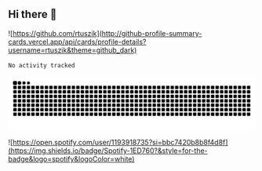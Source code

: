 ## Hi there 👋

![https://github.com/rtuszik](http://github-profile-summary-cards.vercel.app/api/cards/profile-details?username=rtuszik&theme=github_dark)

<!--START_SECTION:waka-->

```txt
No activity tracked
```

<!--END_SECTION:waka-->

![](https://raw.githubusercontent.com/rtuszik/rtuszik/output/github-contribution-grid-snake-dark.svg)

![https://open.spotify.com/user/1193918735?si=bbc7420b8b8f4d8f](https://img.shields.io/badge/Spotify-1ED760?&style=for-the-badge&logo=spotify&logoColor=white)
